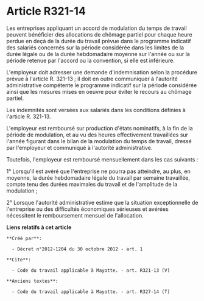 # Article R321-14

Les entreprises appliquant un accord de modulation du temps de travail peuvent bénéficier des allocations de chômage partiel
pour chaque heure perdue en deçà de la durée du travail prévue dans le programme indicatif des salariés concernés sur la
période considérée dans les limites de la durée légale ou de la durée hebdomadaire moyenne sur l'année ou sur la période
retenue par l'accord ou la convention, si elle est inférieure. 

L'employeur doit adresser une demande d'indemnisation selon la procédure prévue à l'article R. 321-13 ; il doit en outre
communiquer à l'autorité administrative compétente le programme indicatif sur la période considérée ainsi que les mesures
mises en oeuvre pour éviter le recours au chômage partiel. 

Les indemnités sont versées aux salariés dans les conditions définies à l'article R. 321-13. 

L'employeur est remboursé sur production d'états nominatifs, à la fin de la période de modulation, et au vu des heures
effectivement travaillées sur l'année figurant dans le bilan de la modulation du temps de travail, dressé par l'employeur et
communiqué à l'autorité administrative. 

Toutefois, l'employeur est remboursé mensuellement dans les cas suivants : 

1° Lorsqu'il est avéré que l'entreprise ne pourra pas atteindre, au plus, en moyenne, la durée hebdomadaire légale du travail
par semaine travaillée, compte tenu des durées maximales du travail et de l'amplitude de la modulation ; 

2° Lorsque l'autorité administrative estime que la situation exceptionnelle de l'entreprise ou des difficultés économiques
sérieuses et avérées nécessitent le remboursement mensuel de l'allocation.

**Liens relatifs à cet article**

	**Créé par**:

	  - Décret n°2012-1204 du 30 octobre 2012 - art. 1

	**Cite**:

	  - Code du travail applicable à Mayotte. - art. R321-13 (V)

	**Anciens textes**:

	  - Code du travail applicable à Mayotte. - art. R327-14 (T)
